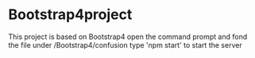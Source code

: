# Bootstrap4project
This project is based on Bootstrap4
open the command prompt and fond the file under /Bootstrap4/confusion
type 'npm start' to start the server
